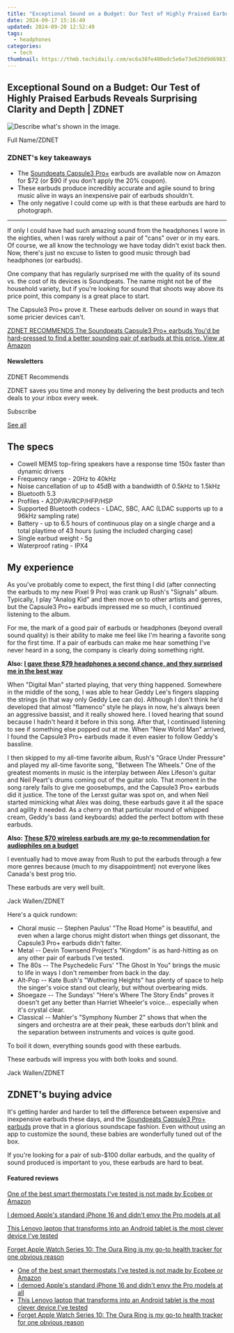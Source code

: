 ```yaml
---
title: "Exceptional Sound on a Budget: Our Test of Highly Praised Earbuds Reveals Surprising Clarity and Depth | ZDNET"
date: 2024-09-17 15:16:49
updated: 2024-09-20 12:52:49
tags:
  - headphones
categories:
  - tech
thumbnail: https://thmb.techidaily.com/ec6a38fe400edc5e6e73e620d9d698315f5baa3de84f78ea466db32363417497.jpg
---
```


## Exceptional Sound on a Budget: Our Test of Highly Praised Earbuds Reveals Surprising Clarity and Depth | ZDNET

![Describe what's shown in the image.](https://www.zdnet.com/a/img/resize/5b5f7239c371510564e8cd35ab7c2bd9843fd93d/2024/09/10/3b3469b6-af0e-4455-bfd6-cdb4e31d759c/capsule3.jpg?auto=webp&width=1280)

Full Name/ZDNET

### ZDNET's key takeaways

* The [Soundpeats Capsule3 Pro+](https://buy.geni.us/Proxy.ashx?TSID=368250&GR%5FURL=https%3A%2F%2Fwww.amazon.com%2FSoundPEATS-Capsule3-Pro-Earbuds-Cancelling%2Fdp%2FB0D62Q8NYY%3Ftag%3Dzd-buy-button-20%26ascsubtag%3D%5F%5FCOM%5FCLICK%5FID%5F%5F%7C36b7fdc6-f388-41ee-a53d-810930bc0c09%7Cdtp&dtb=1) earbuds are available now on Amazon for $72 (or $90 if you don't apply the 20% coupon).
* These earbuds produce incredibly accurate and agile sound to bring music alive in ways an inexpensive pair of earbuds shouldn't.
* The only negative I could come up with is that these earbuds are hard to photograph.

---

If only I could have had such amazing sound from the headphones I wore in the eighties, when I was rarely without a pair of "cans" over or in my ears. Of course, we all know the technology we have today didn't exist back then. Now, there's just no excuse to listen to good music through bad headphones (or earbuds).

One company that has regularly surprised me with the quality of its sound vs. the cost of its devices is Soundpeats. The name might not be of the household variety, but if you're looking for sound that shoots way above its price point, this company is a great place to start.

The Capsule3 Pro+ prove it. These earbuds deliver on sound in ways that some pricier devices can't.

[ZDNET RECOMMENDS The Soundpeats Capsule3 Pro+ earbuds You'd be hard-pressed to find a better sounding pair of earbuds at this price. View at Amazon](https://buy.geni.us/Proxy.ashx?TSID=368250&GR%5FURL=https%3A%2F%2Fwww.amazon.com%2FSoundPEATS-Capsule3-Pro-Earbuds-Cancelling%2Fdp%2FB0D62Q8NYY%3Ftag%3Dzd-buy-button-20%26ascsubtag%3D%5F%5FCOM%5FCLICK%5FID%5F%5F%7C36b7fdc6-f388-41ee-a53d-810930bc0c09%7Cdtp&dtb=1)

#### Newsletters

ZDNET Recommends

ZDNET saves you time and money by delivering the best products and tech deals to your inbox every week.

 Subscribe

[See all](https://www.zdnet.com/newsletters/)

## The specs

* Cowell MEMS top-firing speakers have a response time 150x faster than dynamic drivers
* Frequency range - 20Hz to 40kHz
* Noise cancellation of up to 45dB with a bandwidth of 0.5kHz to 1.5kHz
* Bluetooth 5.3
* Profiles - A2DP/AVRCP/HFP/HSP
* Supported Bluetooth codecs - LDAC, SBC, AAC (LDAC supports up to a 96kHz sampling rate)
* Battery - up to 6.5 hours of continuous play on a single charge and a total playtime of 43 hours (using the included charging case)
* Single earbud weight - 5g
* Waterproof rating - IPX4

## My experience

As you've probably come to expect, the first thing I did (after connecting the earbuds to my new Pixel 9 Pro) was crank up Rush's "Signals" album. Typically, I play "Analog Kid" and then move on to other artists and genres, but the Capsule3 Pro+ earbuds impressed me so much, I continued listening to the album.

For me, the mark of a good pair of earbuds or headphones (beyond overall sound quality) is their ability to make me feel like I'm hearing a favorite song for the first time. If a pair of earbuds can make me hear something I've never heard in a song, the company is clearly doing something right.

**Also: [I gave these $79 headphones a second chance, and they surprised me in the best way](https://www.zdnet.com/article/i-gave-these-79-headphones-a-second-chance-and-they-surprised-me-in-the-best-way/)**

When "Digital Man" started playing, that very thing happened. Somewhere in the middle of the song, I was able to hear Geddy Lee's fingers slapping the strings (in that way only Geddy Lee can do). Although I don't think he'd developed that almost "flamenco" style he plays in now, he's always been an aggressive bassist, and it really showed here. I loved hearing that sound because I hadn't heard it before in this song. After that, I continued listening to see if something else popped out at me. When "New World Man" arrived, I found the Capsule3 Pro+ earbuds made it even easier to follow Geddy's bassline.

I then skipped to my all-time favorite album, Rush's "Grace Under Pressure" and played my all-time favorite song, "Between The Wheels." One of the greatest moments in music is the interplay between Alex Lifeson's guitar and Neil Peart's drums coming out of the guitar solo. That moment in the song rarely fails to give me goosebumps, and the Capsule3 Pro+ earbuds did it justice. The tone of the Lerxst guitar was spot on, and when Neil started mimicking what Alex was doing, these earbuds gave it all the space and agility it needed. As a cherry on that particular mound of whipped cream, Geddy's bass (and keyboards) added the perfect bottom with these earbuds.

**Also:** [**These $70 wireless earbuds are my go-to recommendation for audiophiles on a budget**](https://www.zdnet.com/article/these-70-wireless-earbuds-are-my-go-to-recommendation-for-audiophiles-on-a-budget/)

I eventually had to move away from Rush to put the earbuds through a few more genres because (much to my disappointment) not everyone likes Canada's best prog trio.

These earbuds are very well built.

Jack Wallen/ZDNET

Here's a quick rundown:

* Choral music -- Stephen Paulus' "The Road Home" is beautiful, and even when a large chorus might distort when things get dissonant, the Capsule3 Pro+ earbuds didn't falter.
* Metal -- Devin Townsend Project's "Kingdom" is as hard-hitting as on any other pair of earbuds I've tested.
* The 80s -- The Psychedelic Furs' "The Ghost In You" brings the music to life in ways I don't remember from back in the day.
* Alt-Pop -- Kate Bush's "Wuthering Heights" has plenty of space to help the singer's voice stand out clearly, but without overbearing mids.
* Shoegaze -- The Sundays' "Here's Where The Story Ends" proves it doesn't get any better than Harriet Wheeler's voice… especially when it's crystal clear.
* Classical -- Mahler's "Symphony Number 2" shows that when the singers and orchestra are at their peak, these earbuds don't blink and the separation between instruments and voices is quite good.

To boil it down, everything sounds good with these earbuds.

These earbuds will impress you with both looks and sound.

Jack Wallen/ZDNET

## ZDNET's buying advice

It's getting harder and harder to tell the difference between expensive and inexpensive earbuds these days, and the [Soundpeats Capsule3 Pro+ earbuds](https://buy.geni.us/Proxy.ashx?TSID=368250&GR%5FURL=https%3A%2F%2Fwww.amazon.com%2FSoundPEATS-Capsule3-Pro-Earbuds-Cancelling%2Fdp%2FB0D62Q8NYY%3Ftag%3Dzd-buy-button-20%26ascsubtag%3D%5F%5FCOM%5FCLICK%5FID%5F%5F%7C36b7fdc6-f388-41ee-a53d-810930bc0c09%7Cdtp&dtb=1) prove that in a glorious soundscape fashion. Even without using an app to customize the sound, these babies are wonderfully tuned out of the box. 

If you're looking for a pair of sub-$100 dollar earbuds, and the quality of sound produced is important to you, these earbuds are hard to beat.

#### Featured reviews

[One of the best smart thermostats I've tested is not made by Ecobee or Amazon](https://www.zdnet.com/article/one-of-the-best-smart-thermostats-ive-tested-is-not-made-by-ecobee-or-amazon/ "One of the best smart thermostats I've tested is not made by Ecobee or Amazon")

[I demoed Apple's standard iPhone 16 and didn't envy the Pro models at all](https://www.zdnet.com/article/i-demoed-apples-standard-iphone-16-and-didnt-envy-the-pro-models-at-all/ "I demoed Apple's standard iPhone 16 and didn't envy the Pro models at all")

[This Lenovo laptop that transforms into an Android tablet is the most clever device I've tested](https://www.zdnet.com/article/i-tested-lenovos-windows-laptop-that-doubles-as-an-android-tablet-and-it-has-so-much-potential/ "This Lenovo laptop that transforms into an Android tablet is the most clever device I've tested")

[Forget Apple Watch Series 10: The Oura Ring is my go-to health tracker for one obvious reason](https://www.zdnet.com/article/forget-apple-watch-series-10-the-oura-ring-is-my-go-to-health-tracker-for-one-obvious-reason/ "Forget Apple Watch Series 10: The Oura Ring is my go-to health tracker for one obvious reason")

* [One of the best smart thermostats I've tested is not made by Ecobee or Amazon](https://www.zdnet.com/article/one-of-the-best-smart-thermostats-ive-tested-is-not-made-by-ecobee-or-amazon/ "One of the best smart thermostats I've tested is not made by Ecobee or Amazon")
* [I demoed Apple's standard iPhone 16 and didn't envy the Pro models at all](https://www.zdnet.com/article/i-demoed-apples-standard-iphone-16-and-didnt-envy-the-pro-models-at-all/ "I demoed Apple's standard iPhone 16 and didn't envy the Pro models at all")
* [This Lenovo laptop that transforms into an Android tablet is the most clever device I've tested](https://www.zdnet.com/article/i-tested-lenovos-windows-laptop-that-doubles-as-an-android-tablet-and-it-has-so-much-potential/ "This Lenovo laptop that transforms into an Android tablet is the most clever device I've tested")
* [Forget Apple Watch Series 10: The Oura Ring is my go-to health tracker for one obvious reason](https://www.zdnet.com/article/forget-apple-watch-series-10-the-oura-ring-is-my-go-to-health-tracker-for-one-obvious-reason/ "Forget Apple Watch Series 10: The Oura Ring is my go-to health tracker for one obvious reason")

<ins class="adsbygoogle"
     style="display:block"
     data-ad-format="autorelaxed"
     data-ad-client="ca-pub-7571918770474297"
     data-ad-slot="1223367746"></ins>



<ins class="adsbygoogle"
     style="display:block"
     data-ad-client="ca-pub-7571918770474297"
     data-ad-slot="8358498916"
     data-ad-format="auto"
     data-full-width-responsive="true"></ins>
